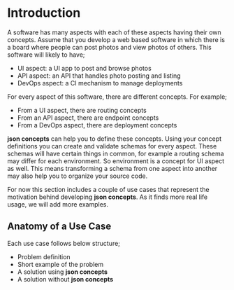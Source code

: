 # Introduction

A software has many aspects with each of these aspects having their own
concepts. Assume that you develop a web based software in which there is a board
where people can post photos and view photos of others. This software will
likely to have;

- UI aspect: a UI app to post and browse photos
- API aspect: an API that handles photo posting and listing
- DevOps aspect: a CI mechanism to manage deployments

For every aspect of this software, there are different concepts. For example;

- From a UI aspect, there are routing concepts
- From an API aspect, there are endpoint concepts
- From a DevOps aspect, there are deployment concepts

**json concepts** can help you to define these concepts. Using your concept
definitions you can create and validate schemas for every aspect. These schemas
will have certain things in common, for example a routing schema may differ for
each environment. So environment is a concept for UI aspect as well. This means
transforming a schema from one aspect into another may also help you to organize
your source code.

For now this section includes a couple of use cases that represent the
motivation behind developing **json concepts**. As it finds more real life
usage, we will add more examples.

## Anatomy of a Use Case

Each use case follows below structure;

- Problem definition
- Short example of the problem
- A solution using **json concepts**
- A solution without **json concepts**
